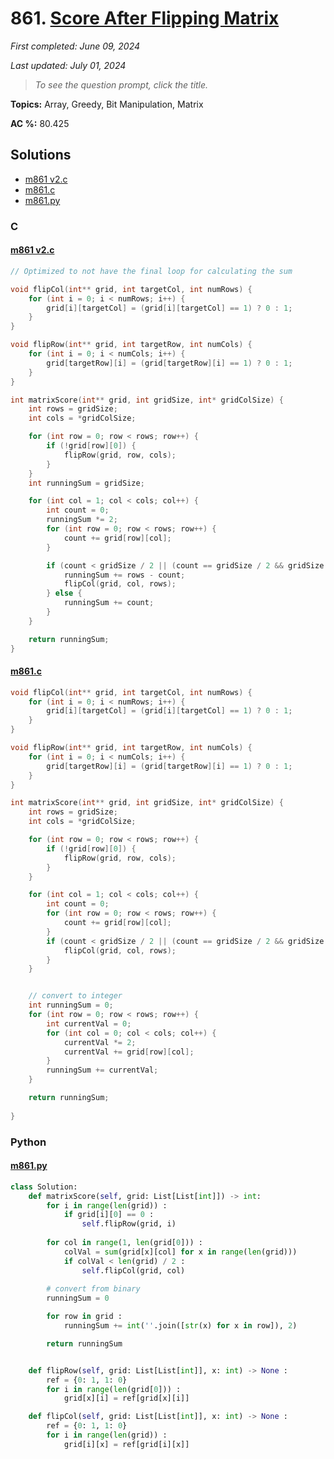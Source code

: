# 861. [Score After Flipping Matrix](<https://leetcode.com/problems/score-after-flipping-matrix>)

*First completed: June 09, 2024*

*Last updated: July 01, 2024*


> *To see the question prompt, click the title.*

**Topics:** Array, Greedy, Bit Manipulation, Matrix

**AC %:** 80.425


## Solutions

- [m861 v2.c](<../my-submissions/m861 v2.c>)
- [m861.c](<../my-submissions/m861.c>)
- [m861.py](<../my-submissions/m861.py>)
### C
#### [m861 v2.c](<../my-submissions/m861 v2.c>)
```C
// Optimized to not have the final loop for calculating the sum

void flipCol(int** grid, int targetCol, int numRows) {
    for (int i = 0; i < numRows; i++) {
        grid[i][targetCol] = (grid[i][targetCol] == 1) ? 0 : 1;
    }
}

void flipRow(int** grid, int targetRow, int numCols) {
    for (int i = 0; i < numCols; i++) {
        grid[targetRow][i] = (grid[targetRow][i] == 1) ? 0 : 1;
    }
}

int matrixScore(int** grid, int gridSize, int* gridColSize) {
    int rows = gridSize;
    int cols = *gridColSize;

    for (int row = 0; row < rows; row++) {
        if (!grid[row][0]) {
            flipRow(grid, row, cols);
        }
    }
    int runningSum = gridSize;

    for (int col = 1; col < cols; col++) {
        int count = 0;
        runningSum *= 2;
        for (int row = 0; row < rows; row++) {
            count += grid[row][col];
        }

        if (count < gridSize / 2 || (count == gridSize / 2 && gridSize % 2 != 0)) {
            runningSum += rows - count;
            flipCol(grid, col, rows);
        } else {
            runningSum += count;
        }
    }

    return runningSum;
}
```

#### [m861.c](<../my-submissions/m861.c>)
```C
void flipCol(int** grid, int targetCol, int numRows) {
    for (int i = 0; i < numRows; i++) {
        grid[i][targetCol] = (grid[i][targetCol] == 1) ? 0 : 1;
    }
}

void flipRow(int** grid, int targetRow, int numCols) {
    for (int i = 0; i < numCols; i++) {
        grid[targetRow][i] = (grid[targetRow][i] == 1) ? 0 : 1;
    }
}

int matrixScore(int** grid, int gridSize, int* gridColSize) {
    int rows = gridSize;
    int cols = *gridColSize;

    for (int row = 0; row < rows; row++) {
        if (!grid[row][0]) {
            flipRow(grid, row, cols);
        }
    }

    for (int col = 1; col < cols; col++) {
        int count = 0;
        for (int row = 0; row < rows; row++) {
            count += grid[row][col];
        }
        if (count < gridSize / 2 || (count == gridSize / 2 && gridSize % 2 != 0)) {
            flipCol(grid, col, rows);
        }
    }


    // convert to integer
    int runningSum = 0;
    for (int row = 0; row < rows; row++) {
        int currentVal = 0;
        for (int col = 0; col < cols; col++) {
            currentVal *= 2;
            currentVal += grid[row][col];
        }
        runningSum += currentVal;
    }

    return runningSum;
    
}
```

### Python
#### [m861.py](<../my-submissions/m861.py>)
```Python
class Solution:
    def matrixScore(self, grid: List[List[int]]) -> int:
        for i in range(len(grid)) :
            if grid[i][0] == 0 :
                self.flipRow(grid, i)
        
        for col in range(1, len(grid[0])) :
            colVal = sum(grid[x][col] for x in range(len(grid)))
            if colVal < len(grid) / 2 :
                self.flipCol(grid, col)
        
        # convert from binary
        runningSum = 0

        for row in grid :
            runningSum += int(''.join([str(x) for x in row]), 2)

        return runningSum


    def flipRow(self, grid: List[List[int]], x: int) -> None :
        ref = {0: 1, 1: 0}
        for i in range(len(grid[0])) :
            grid[x][i] = ref[grid[x][i]]

    def flipCol(self, grid: List[List[int]], x: int) -> None :
        ref = {0: 1, 1: 0}
        for i in range(len(grid)) :
            grid[i][x] = ref[grid[i][x]]
```

